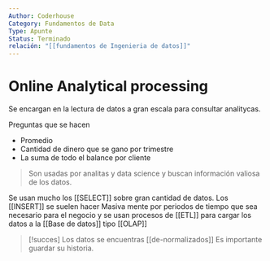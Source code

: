```yaml
---
Author: Coderhouse
Category: Fundamentos de Data
Type: Apunte
Status: Terminado
relación: "[[fundamentos de Ingenieria de datos]]"
---
```

# Online Analytical processing

Se encargan en la lectura de datos a gran escala para consultar analitycas.

Preguntas que se hacen
- Promedio
- Cantidad de dinero que se gano por trimestre 
- La suma de todo el balance por cliente

> Son usadas por analitas y data science y buscan información valiosa de los datos. 

Se usan mucho los [[SELECT]] sobre gran cantidad de datos.
Los [[INSERT]] se suelen hacer Masiva mente por periodos de tiempo que sea necesario para el negocio y se usan procesos de [[ETL]] para cargar los datos a la [[Base de datos]] tipo [[OLAP]]

>[!succes] Los datos se encuentras [[de-normalizados]]
Es importante guardar su historia.
